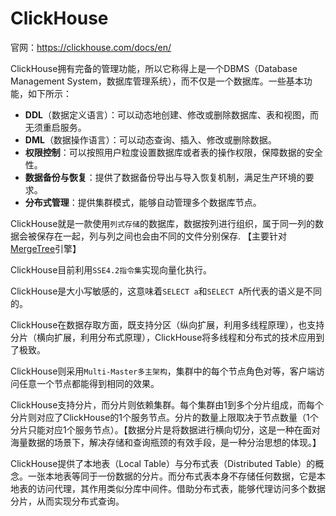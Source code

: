 # ClickHouse

官网：<https://clickhouse.com/docs/en/>

[MergeTree]: https://clickhouse.com/docs/en/engines/table-engines/mergetree-family/mergetree/

ClickHouse拥有完备的管理功能，所以它称得上是一个DBMS（Database Management System，数据库管理系统），而不仅是一个数据库。一些基本功能，如下所示：

- **DDL**（数据定义语言）：可以动态地创建、修改或删除数据库、表和视图，而无须重启服务。
- **DML**（数据操作语言）：可以动态查询、插入、修改或删除数据。
- **权限控制**：可以按照用户粒度设置数据库或者表的操作权限，保障数据的安全性。
- **数据备份与恢复**：提供了数据备份导出与导入恢复机制，满足生产环境的要求。
- **分布式管理**：提供集群模式，能够自动管理多个数据库节点。

ClickHouse就是一款使用`列式存储`的数据库，数据按列进行组织，属于同一列的数据会被保存在一起，列与列之间也会由不同的文件分别保存. 【主要针对[MergeTree]引擎】

ClickHouse目前利用`SSE4.2指令集`实现向量化执行。

ClickHouse是大小写敏感的，这意味着`SELECT a`和`SELECT A`所代表的语义是不同的。

ClickHouse在数据存取方面，既支持分区（纵向扩展，利用多线程原理），也支持分片（横向扩展，利用分布式原理），ClickHouse将多线程和分布式的技术应用到了极致。

ClickHouse则采用`Multi-Master多主架构`，集群中的每个节点角色对等，客户端访问任意一个节点都能得到相同的效果。

ClickHouse支持分片，而分片则依赖集群。每个集群由1到多个分片组成，而每个分片则对应了ClickHouse的1个服务节点。分片的数量上限取决于节点数量（1个分片只能对应1个服务节点）。【数据分片是将数据进行横向切分，这是一种在面对海量数据的场景下，解决存储和查询瓶颈的有效手段，是一种分治思想的体现。】

ClickHouse提供了本地表（Local Table）与分布式表（Distributed Table）的概念。一张本地表等同于一份数据的分片。而分布式表本身不存储任何数据，它是本地表的访问代理，其作用类似分库中间件。借助分布式表，能够代理访问多个数据分片，从而实现分布式查询。
